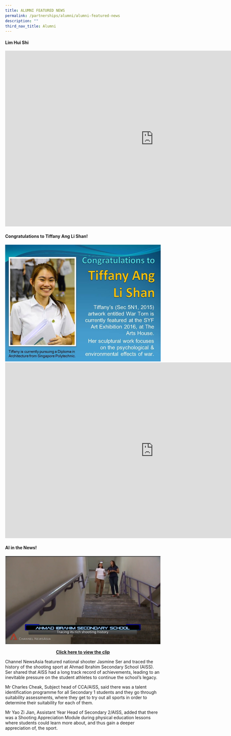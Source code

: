 ```yaml
---
title: ALUMNI FEATURED NEWS
permalink: /partnerships/alumni/alumni-featured-news
description: ""
third_nav_title: Alumni
---
```

<h4><strong>Lim Hui Shi</strong></h4>
<iframe src="https://docs.google.com/presentation/d/e/2PACX-1vR_YwlcWH4PADkUIul2kX7wtN0D3pHyR2qTCTEybmHSyKL71PI5ElR42XxfYDrhi4aS14t7j2Xa-UhN/embed?start=false&loop=false&delayms=5000" frameborder="0" width="960" height="569" allowfullscreen="true" ></iframe><h4><strong>Congratulations to Tiffany Ang Li Shan!</strong></h4>
<img src="/images/slide.jpg">
<iframe src="https://docs.google.com/presentation/d/e/2PACX-1vQrXNONmkhgxad2n7bbJLWAyRGOcWJz24l9EfYOzsj16DxI6u6tDS1bwpjmW4CqhHmH_lM_T5oWZKwE/embed?start=false&loop=false&delayms=5000" frameborder="0" width="960" height="569" allowfullscreen="true"></iframe>
<h4><strong>AI in the News!</strong></h4>
<img src="/images/afna.png">
<p style="text-align: center;"><strong><a href="http://www.channelnewsasia.com/news/sport/ahmad-ibrahim-secondary/2454196.html" target="_blank" rel="noopener">Click here to view the clip</a></strong></p>
<p>Channel NewsAsia featured national shooter Jasmine Ser and traced the history of the shooting sport at Ahmad Ibrahim Secondary School (AISS). Ser shared that AISS had a long track record of achievements, leading to an inevitable pressure on the student athletes to continue the school&rsquo;s legacy.</p>
<p>Mr Charles Cheak, Subject head of CCA/AISS, said there was a talent identification programme for all Secondary 1 students and they go through suitability assessments, where they get to try out all sports in order to determine their suitability for each of them.</p>
<p>Mr Yao Zi Jian, Assistant Year Head of Secondary 2/AISS, added that there was a Shooting Appreciation Module during physical education lessons where students could learn more about, and thus gain a deeper appreciation of, the sport.</p>